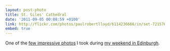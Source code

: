 ```yaml
---
layout: post-photo
title: St. Giles' Cathedral
date: '2011-09-05 00:08:59 +0100'
link: http://flickr.com/photos/paulrobertlloyd/6114236666/in/set-72157627469803873
embed: true
---
```

One of the [few impressive photos][1] I took during [my weekend in Edinburgh][2].

[1]: http://www.flickr.com/photos/paulrobertlloyd/sets/72157627469803873/
[2]: /2011/08/edinburgh_fringe/